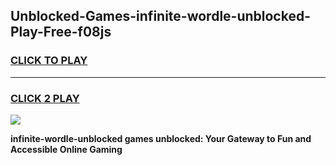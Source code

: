 
## Unblocked-Games-infinite-wordle-unblocked-Play-Free-f08js
<h3>
<a href="https://premium76.site?title=infinite-wordle-unblocked&ref=18A1">CLICK TO PLAY</a></h3>
<hr>

<h3>
<a href="https://premium76.site?title=infinite-wordle-unblocked&ref=18A1">CLICK 2 PLAY</a>
  
</h3>

<a href="https://premium76.site?title=infinite-wordle-unblocked&ref=18A1"><img src="https://clearcache.store/games.png"></a>


**infinite-wordle-unblocked games unblocked: Your Gateway to Fun and Accessible Online Gaming**
